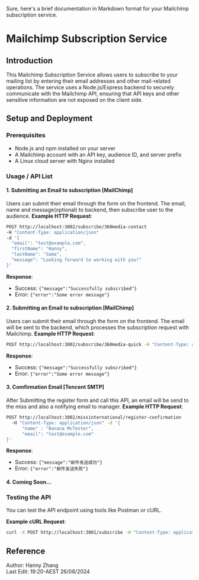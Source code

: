 Sure, here's a brief documentation in Markdown format for your Mailchimp subscription service.

# Mailchimp Subscription Service

## Introduction
This Mailchimp Subscription Service allows users to subscribe to your mailing list by entering their email addresses and other mail-related operations. The service uses a Node.js/Express backend to securely communicate with the Mailchimp API, ensuring that API keys and other sensitive information are not exposed on the client side.

## Setup and Deployment

### Prerequisites
- Node.js and npm installed on your server
- A Mailchimp account with an API key, audience ID, and server prefix
- A Linux cloud server with Nginx installed

### Usage / API List

#### 1. Submitting an Email to subscription [MailChimp]
Users can submit their email through the form on the frontend. The email, name and message(optional) to backend, then subscribe user to the audience.
**Example HTTP Request**:
```bash
POST http://localhost:3002/subscribe/360media-contact 
-H "Content-Type: application/json"
-d '{
  "email": "test@example.com",
  "firstName": "Hanny",
  "lastName": "Sama",
  "message": "Looking forward to working with you!"
}'
```
**Response**:
- Success: `{"message":"Successfully subscribed"}`
- Error: `{"error":"Some error message"}`

#### 2. Submitting an Email to subscription [MailChimp]
Users can submit their email through the form on the frontend. The email will be sent to the backend, which processes the subscription request with Mailchimp.
**Example HTTP Request**:
```bash
POST http://localhost:3002/subscribe/360media-quick -H "Content-Type: application/json" -d '{"email":"test@example.com"}'
```
**Response**:
- Success: `{"message":"Successfully subscribed"}`
- Error: `{"error":"Some error message"}`

#### 3. Comfirmation Email [Tencent SMTP]
After Submitting the register form and call this API, an email will be send to the miss and also a notifying email to manager.
**Example HTTP Request**:
```bash
POST http://localhost:3002/missinternational/register-confirmation 
  -H "Content-Type: application/json" -d '{
      "name" : "Banana McTester",
      "email": "test@example.com"
}'
```
**Response**:
- Success: `{"message":"邮件发送成功"}`
- Error: `{"error":"邮件发送失败"}`

#### 4. Coming Soon...

### Testing the API
You can test the API endpoint using tools like Postman or cURL.

**Example cURL Request**:
```bash
curl -X POST http://localhost:3001/subscribe -H "Content-Type: application/json" -d '{"email":"test@example.com"}'
```

## Reference
Author: Hanny Zhang \
Last Edit: 19:20-AEST 26/08/2024
